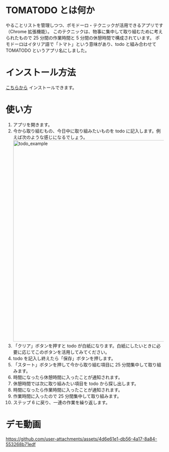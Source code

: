 # TOMATODO とは何か
やることリストを管理しつつ、ポモドーロ・テクニックが活用できるアプリです（Chrome 拡張機能）。
このテクニックは、物事に集中して取り組むために考えられたもので 25 分間の作業時間と 5 分間の休憩時間で構成されています。
ポモドーロはイタリア語で「トマト」という意味があり、todo と組み合わせて TOMATODO というアプリ名にしました。

# インストール方法
[こちらから](https://chromewebstore.google.com/detail/tomatodo/blemdkcfefnelhhkplbiieendbiakdhf) インストールできます。

# 使い方
1. アプリを開きます。
2. 今から取り組むもの、今日中に取り組みたいものを todo に記入します。例えば次のような感じになるでしょう。<br>
   <img width="640" alt="todo_example" src="https://github.com/user-attachments/assets/6c9c6777-629a-4c43-9f7a-fd4526f87f37" /><br>
4. 「クリア」ボタンを押すと todo が白紙になります。白紙にしたいときに必要に応じてこのボタンを活用してみてください。
5. todo を記入し終えたら「保存」ボタンを押します。
6. 「スタート」ボタンを押して今から取り組む項目に 25 分間集中して取り組みます。
7. 時間になったら休憩時間に入ったことが通知されます。
8. 休憩時間では次に取り組みたい項目を todo から探し出します。
9. 時間になったら作業時間に入ったことが通知されます。
10. 作業時間に入ったので 25 分間集中して取り組みます。
11. ステップ 6 に戻り、一連の作業を繰り返します。

# デモ動画
https://github.com/user-attachments/assets/4d6e61e1-db56-4a17-8a84-553268b71edf

